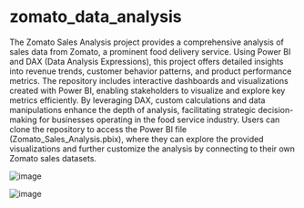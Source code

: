 # zomato_data_analysis
The Zomato Sales Analysis project provides a comprehensive analysis of sales data from Zomato, a prominent food delivery service. Using Power BI and DAX (Data Analysis Expressions), this project offers detailed insights into revenue trends, customer behavior patterns, and product performance metrics. The repository includes interactive dashboards and visualizations created with Power BI, enabling stakeholders to visualize and explore key metrics efficiently. By leveraging DAX, custom calculations and data manipulations enhance the depth of analysis, facilitating strategic decision-making for businesses operating in the food service industry. Users can clone the repository to access the Power BI file (Zomato_Sales_Analysis.pbix), where they can explore the provided visualizations and further customize the analysis by connecting to their own Zomato sales datasets.

![image](https://github.com/user-attachments/assets/03225f3d-9a42-4c9e-861e-44094f6152a1)

![image](https://github.com/user-attachments/assets/69b96a0f-dce8-4e9f-9e7e-c510623ff189)

